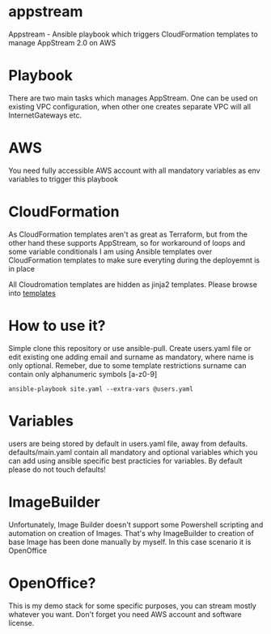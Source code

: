 # appstream
Appstream - Ansible playbook which triggers CloudFormation templates to manage AppStream 2.0 on AWS

# Playbook
There are two main tasks which manages AppStream. One can be used on existing VPC configuration, when other one creates separate VPC will all InternetGateways etc. 

# AWS
You need fully accessible AWS account with all mandatory variables as env variables to trigger this playbook

# CloudFormation
As CloudFormation templates aren't as great as Terraform, but from the other hand these supports AppStream, so for workaround of loops and some variable conditionals I am using Ansible templates over CloudFormation templates to make sure everyting during the deployemnt is in place

All Cloudromation templates are hidden as jinja2 templates. Please browse into [templates](./roles/appstream/templates/appstream.yaml.j2)

# How to use it?
Simple clone this repository or use ansible-pull. Create users.yaml file or edit existing one adding email and surname as mandatory, where name is only optional. Remeber, due to some template restrictions surname can contain only alphanumeric symbols [a-z0-9]

```ansible-playbook site.yaml --extra-vars @users.yaml```

# Variables
users are being stored by default in users.yaml file, away from defaults. defaults/main.yaml contain all mandatory and optional variables which you can add using ansible specific best practicies for variables. By default please do not touch defaults!

# ImageBuilder
Unfortunately, Image Builder doesn't support some Powershell scripting and automation on creation of Images. That's why ImageBuilder to creation of base Image has been done manually by myself. In this case scenario it is OpenOffice

# OpenOffice?
This is my demo stack for some specific purposes, you can stream mostly whatever you want. Don't forget you need AWS account and software license.
